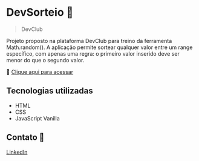 # DevSorteio 🎲

>DevClub

Projeto proposto na plataforma DevClub para treino da ferramenta Math.random(). A aplicação permite sortear qualquer valor entre um range específico, com apenas uma regra: o primeiro valor inserido deve ser menor do que o segundo valor.

🔗 [Clique aqui para acessar](https://alineguiseline.github.io/dev-sorteio/)

## Tecnologias utilizadas
- HTML  
- CSS  
- JavaScript Vanilla

## Contato 💜
[LinkedIn](https://www.linkedin.com/in/alineguiseline)
